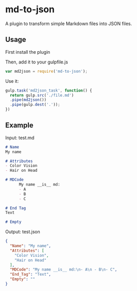md-to-json
==========

A plugin to transform simple Markdown files into JSON files.

## Usage
First install the plugin

Then, add it to your gulpfile.js
```javascript
var md2json = require('md-to-json');
```

Use it:
```javascript
gulp.task('md2json_task', function() {
  return gulp.src('./file.md')
  .pipe(md2json())
  .pipe(gulp.dest('.'));
})
```

## Example
Input: test.md
```markdown
# Name
My name

# Attributes
- Color Vision
- Hair on Head

# MDCode
      My name __is__ md:
      - A
      - B
      - C

# End Tag
Text

# Empty
```
Output: test.json
```json
{
  "Name": "My name",
  "Attributes": [
    "Color Vision",
    "Hair on Head"
  ],
  "MDCode": "My name __is__ md:\n- A\n - B\n- C",
  "End_Tag": "Text",
  "Empty": ""
}
```
